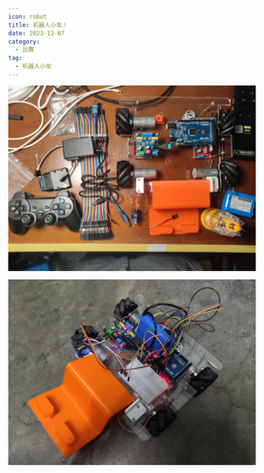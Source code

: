 ```yaml
---
icon: robot
title: 机器人小车！
date: 2023-12-07
category:
  - 比赛
tag:
  - 机器人小车
---
```


![](img/15.jpg)

![](img/16.jpg)